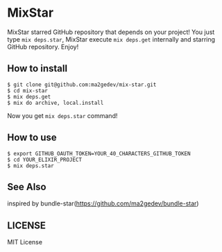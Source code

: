 # MixStar

MixStar starred GitHub repository that depends on your project!
You just type `mix deps.star`, MixStar execute `mix deps.get` internally and starring GitHub repository.
Enjoy!

## How to install

```
$ git clone git@github.com:ma2gedev/mix-star.git
$ cd mix-star
$ mix deps.get
$ mix do archive, local.install
```

Now you get `mix deps.star` command!

## How to use

```
$ export GITHUB_OAUTH_TOKEN=YOUR_40_CHARACTERS_GITHUB_TOKEN
$ cd YOUR_ELIXIR_PROJECT
$ mix deps.star
```

## See Also

inspired by bundle-star(https://github.com/ma2gedev/bundle-star)

## LICENSE

MIT License


